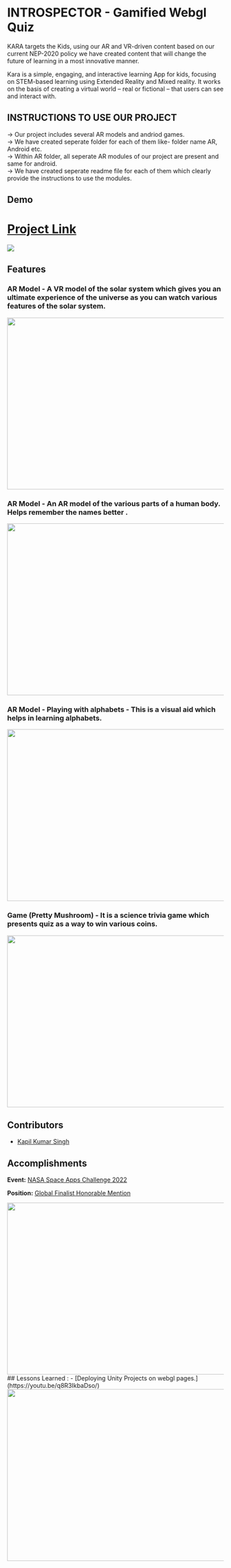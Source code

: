 <!-- which  -->
# INTROSPECTOR - Gamified Webgl Quiz
 

KARA targets the Kids, using our AR and VR-driven content based on our current NEP-2020 policy we have created content that will change the future of learning in a most innovative manner.

Kara is a simple, engaging, and interactive learning App for kids, focusing on STEM-based learning using Extended Reality and Mixed reality. It works on the basis of creating a virtual world – real or fictional – that users can see and interact with.
## INSTRUCTIONS TO USE OUR PROJECT
-> Our project includes several AR models and andriod games.</br>
-> We have created seperate folder for each of them like- folder name AR, Android etc.</br>
-> Within AR folder, all seperate AR modules of our project are present and same for android.</br>
-> We have created seperate readme file for each of them which clearly provide the instructions to use the modules.</br>
## Demo
# [Project Link](https://thunderous-sherbet-80b45f.netlify.app/)
![](7.jpg)

## Features
### AR Model - A VR model of the solar system which gives you an ultimate experience of the universe as you can watch various features of the solar system.

<img src ="2.jpg" width ="700" height = "400">

### AR Model - An AR model of the various parts of a human body. Helps remember the names better .

<img src="3.jpg" width="700" height="400">

### AR Model - Playing with alphabets - This is a visual aid which helps in learning alphabets.

<img src = "4.jpg" width = "700" height = "400">

### Game (Pretty Mushroom) - It is a science trivia game which presents quiz as a way to win various coins.

<img src = "11.jpg" width = "700" height = "400">

## Contributors

- [Kapil Kumar Singh](https://github.com/kapilsingh2003)


## Accomplishments


**Event:**  [NASA Space Apps Challenge 2022](https://www.spaceappschallenge.org/)

**Position:**  [Global Finalist Honorable Mention](https://2022.spaceappschallenge.org/awards/honorable-mentions/)

<img src = "Awards.jpg" width = "700" height = "400">
## Lessons Learned :  - [Deploying Unity Projects on webgl pages.](https://youtu.be/q8R3IkbaDso/)

<img src = "learn.jpg" width = "700" height = "400">

